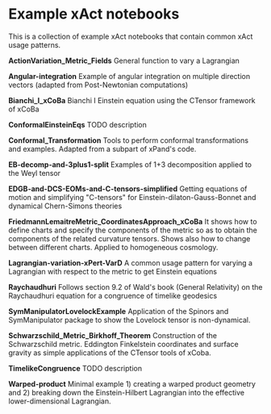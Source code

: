 Example xAct notebooks
========

This is a collection of example xAct notebooks that contain common xAct usage patterns.

**ActionVariation_Metric_Fields**
General function to vary a Lagrangian


**Angular-integration**
Example of angular integration on multiple direction vectors (adapted from Post-Newtonian computations)


**Bianchi_I_xCoBa**
Bianchi I Einstein equation using the CTensor framework of xCoBa


**ConformalEinsteinEqs**
TODO description


**Conformal_Transformation**
Tools to perform conformal transformations and examples. Adapted from a subpart of xPand's code.

**EB-decomp-and-3plus1-split**
Examples of 1+3 decomposition applied to the Weyl tensor


**EDGB-and-DCS-EOMs-and-C-tensors-simplified**
Getting equations of motion and simplifying "C-tensors" for Einstein-dilaton-Gauss-Bonnet and dynamical Chern-Simons theories


**FriedmannLemaitreMetric_CoordinatesApproach_xCoBa**
It shows how to define charts and specify the components of the metric so as to obtain the components of the related curvature tensors. Shows also how to change between different charts. Applied to homogeneous cosmology.


**Lagrangian-variation-xPert-VarD**
A common usage pattern for varying a Lagrangian with respect to the metric to get Einstein equations


**Raychaudhuri**
Follows section 9.2 of Wald's book (General Relativity) on the Raychaudhuri equation for a congruence of timelike geodesics


**SymManipulatorLovelockExample**
Application of the Spinors and SymManipulator package to show the Lovelock tensor is non-dynamical.


**Schwarzschild_Metric_Birkhoff_Theorem**
Construction of the Schwarzschild metric. 
Eddington Finkelstein coordinates and surface gravity as simple applications of the CTensor tools of xCoba.


**TimelikeCongruence**
TODO description


**Warped-product**
Minimal example 1) creating a warped product geometry and 2) breaking down the Einstein-Hilbert Lagrangian into the effective lower-dimensional Lagrangian.
